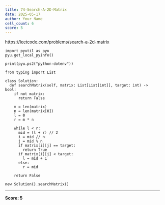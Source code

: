 ```yaml
---
title: 74-Search-A-2D-Matrix
date: 2025-05-17
author: Your Name
cell_count: 6
score: 5
---
```


https://leetcode.com/problems/search-a-2d-matrix


```
import pyutil as pyu
pyu.get_local_pyinfo()
```


```
print(pyu.ps2("python-dotenv"))
```


```
from typing import List
```


```
class Solution:
  def searchMatrix(self, matrix: List[List[int]], target: int) -> bool:
    if not matrix:
      return False

    m = len(matrix)
    n = len(matrix[0])
    l = 0
    r = m * n

    while l < r:
      mid = (l + r) // 2
      i = mid // n
      j = mid % n
      if matrix[i][j] == target:
        return True
      if matrix[i][j] < target:
        l = mid + 1
      else:
        r = mid

    return False
```


```
new Solution().searchMatrix()
```


---
**Score: 5**